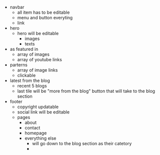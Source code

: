 - navbar
  - all item has to be editable 
  - menu and button everyting 
  - link 
- hero 
  - hero will be editable 
    - images 
    - texts 
- as featured in 
  - array of images 
  - array of youtube links 
- parterns 
  - array of image links 
  - clickable 
- latest from the blog
  - recent 5 blogs
  - last tile will be "more from the blog" button that will take to the blog section 
- footer 
  - copyright updatable 
  - social link will be editable 
  - pages 
    - about 
    - contact 
    - homepage 
    - everything else
      - will go down to the blog section as their catetory
      - 